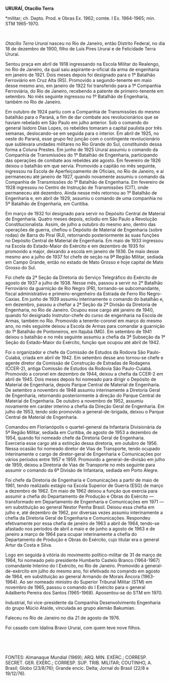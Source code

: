 **URURAÍ, Otacílio Terra**

\*militar; ch. Depto. Prod. e Obras Ex. 1962; comte. I Ex. 1964-1965;
min. STM 1965-1970.

 

*Otacílio Terra Ururaí* nasceu no Rio de Janeiro, então Distrito
Federal, no dia 18 de dezembro de 1900, filho de Luís Pires Ururaí e de
Felicidade Terra Ururaí.

Sentou praça em abril de 1918 ingressando na Escola Militar do Realengo,
no Rio de Janeiro, da qual saiu aspirante-a-oficial da arma de
engenharia em janeiro de 1921. Dois meses depois foi designado para o 1º
Batalhão Ferroviário em Cruz Alta (RS). Promovido a segundo-tenente em
maio desse mesmo ano, em janeiro de 1922 foi transferido para a 1ª
Companhia Ferroviária, do Rio de Janeiro, recebendo a patente de
primeiro-tenente em setembro. No mês seguinte ingressou no 1º Batalhão
de Engenharia, também no Rio de Janeiro.

Em outubro de 1924 partiu com a Companhia de Transmissões do mesmo
batalhão para o Paraná, a fim de dar combate aos revolucionários que se
haviam rebelado em São Paulo em julho anterior. Sob o comando do general
Isidoro Dias Lopes, os rebeldes tomaram a capital paulista por três
semanas, deslocando-se em seguida para o interior. Em abril de 1925, no
oeste do Paraná, esse grupo fez junção com o contingente revolucionário
que sublevara unidades militares no Rio Grande do Sul, constituindo
dessa forma a Coluna Prestes. Em junho de 1925 Ururaí assumiu o comando
da Companhia de Transmissões do 1º Batalhão de Engenharia, participando
das operações de combate aos rebeldes até agosto. Em fevereiro de 1926
deixou o batalhão em que servia. Promovido a capitão no mês seguinte,
ingressou na Escola de Aperfeiçoamento de Oficiais, no Rio de Janeiro, e
aí permaneceu até janeiro de 1927, quando novamente assumiu o comando da
Companhia de Transmissões do 1º Batalhão de Engenharia. Em fevereiro de
1928 ingressou no Centro de Instrução de Transmissões (CIT), onde
permaneceu até dezembro. Ainda nesse mês retornou ao 1º Batalhão de
Engenharia e, em abril de 1929, assumiu o comando de uma companhia no 5º
Batalhão de Engenharia, em Curitiba.

Em março de 1932 foi designado para servir no Depósito Central de
Material de Engenharia. Quatro meses depois, eclodiu em São Paulo a
Revolução Constitucionalista. Assim, de julho a outubro do mesmo ano,
dentro das operações de guerra, chefiou o Depósito de Material de
Engenharia (sobre rodas) de Barra do Piraí (RJ), retornando
posteriormente às suas funções no Depósito Central de Material de
Engenharia. Em maio de 1933 ingressou na Escola do Estado-Maior do
Exército e em dezembro de 1935 foi promovido a major, deixando a escola
em janeiro de 1936. De maio desse mesmo ano a julho de 1937 foi chefe de
seção na 9ª Região Militar, sediada em Campo Grande, então no estado de
Mato Grosso e hoje capital de Mato Grosso do Sul.

Foi chefe da 2ª Seção da Diretoria do Serviço Telegráfico do Exército de
agosto de 1937 a julho de 1938. Nesse mês, passou a servir no 2º
Batalhão Ferroviário da guarnição de Rio Negro (PR), tornando-se
subcomandante, fiscal administrativo e primeiro-engenheiro da Estrada de
Ferro Rio Negro-Caxias. Em junho de 1939 assumiu interinamente o comando
do batalhão e, em dezembro, passou a chefiar a 2ª Seção da 2ª Divisão da
Diretoria de Engenharia, no Rio de Janeiro. Ocupou esse cargo até
janeiro de 1940, quando foi designado Instrutor-chefe do curso de
engenharia na Escola de Armas, também no Rio. Promovido a
tenente-coronel em março do mesmo ano, no mês seguinte deixou a Escola
de Armas para comandar a guarnição do 1º Batalhão de Pontoneiros, em
Itajubá (MG). Em setembro de 1941 deixou o batalhão e no mês seguinte
assumiu a chefia da 3ª Subseção da 1ª Seção do Estado-Maior do Exército,
função que ocupou até abril de 1942.

Foi o organizador e chefe da Comissão de Estudos da Rodovia São
Paulo-Cuiabá, criada em abril de 1942. Em setembro desse ano tornou-se
chefe e agente diretor da Comissão de Construção de Estradas de Rodagens
(CCER-2), antiga Comissão de Estudos da Rodovia São Paulo-Cuiabá.
Promovido a coronel em dezembro de 1944, deixou a chefia da CCER-2 em
abril de 1945. Dois meses depois foi nomeado para dirigir o Depósito de
Material de Engenharia, depois Parque Central de Material de Engenharia.
De setembro a novembro de 1948 assumiu interinamente a Diretoria Geral
de Engenharia, retornando posteriormente à direção do Parque Central de
Material de Engenharia. De outubro a novembro de 1952, assumiu novamente
em caráter interino a chefia da Direção Geral de Engenharia. Em julho de
1953, tendo sido promovido a general-de-brigada, deixou o Parque Central
de Material de Engenharia.

Comandou em Florianópolis o quartel-general da Infantaria Divisionária
da 5ª Região Militar, sediada em Curitiba, de agosto de 1953 a dezembro
de 1954, quando foi nomeado chefe da Diretoria Geral de Engenharia.
Exerceria esse cargo até a extinção dessa diretoria, em outubro de 1956.
Nessa ocasião foi nomeado diretor de Vias de Transporte, tendo ocupado
interinamente o cargo de diretor-geral de Engenharia e Comunicações por
vários períodos entre 1957 e 1959. Promovido a general-de-divisão em
julho de 1959, deixou a Diretoria de Vias de Transporte no mês seguinte
para assumir o comando da 6ª Divisão de Infantaria, sediada em Porto
Alegre.

Foi chefe da Diretoria de Engenharia e Comunicações a partir de maio de
1961, tendo realizado estágio na Escola Superior de Guerra (ESG) de
março a dezembro de 1962. Em maio de 1962 deixou a função que exercia
para assumir a chefia do Departamento de Produção e Obras do Exército —
transformado em Departamento de Engenharia e Comunicações em 1971 — em
substituição ao general Nestor Penha Brasil. Deixou essa chefia em julho
e, até dezembro de 1962, por diversas vezes assumiu interinamente a
chefia da Diretoria Geral de Engenharia e Comunicações. Respondeu
efetivamente por essa chefia de janeiro de 1963 a abril de 1964,
tendo-se afastado nos períodos de abril a maio e de junho a agosto de
1963 e de janeiro a março de 1964 para ocupar interinamente a chefia do
Departamento de Produção e Obras do Exército, cujo titular era o general
Artur da Costa e Silva.

Logo em seguida à vitória do movimento político-militar de 31 de março
de 1964, foi nomeado pelo presidente Humberto Castelo Branco (1964-1967)
comandante Interino do I Exército, no Rio de Janeiro. Promovido a
general-de-exército em julho do mesmo ano, foi efetivado no comando em
agosto de 1964, em substituição ao general Armando de Morais Âncora
(1963-1964). Ao ser nomeado ministro do Superior Tribunal Militar (STM)
em novembro de 1965, passou o comando do I Exército para o general
Adalberto Pereira dos Santos (1965-1968). Aposentou-se do STM em 1970.

Industrial, foi vice-presidente da Companhia Desenvolvimento Engenharia
do grupo Múcio Ataíde, vinculada ao grupo alemão Bakumian.

Faleceu no Rio de Janeiro no dia 21 de agosto de 1976.

Foi casado com Idalina Bravo Ururaí, com quem teve nove filhos.

 

 

FONTES: Almanaque Mundial (1969); ARQ. MIN. EXÉRC.; CORRESP. SECRET.
GER. EXÉRC.; CORRESP. SUP. TRIB. MILITAR; COUTINHO, A. Brasil; Globo
(23/8/76); Grande encic. Delta; Jornal do Brasil (22/8 e 19/12/76).

 
